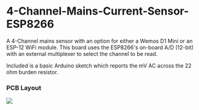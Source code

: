 # 4-Channel-Mains-Current-Sensor-ESP8266
A 4-Channel mains sensor with an option for either a Wemos D1 Mini or an ESP-12 WiFi module. This board uses the ESP8266's on-board A/D (12-bit) with an external multiplexer to select the channel to be read. 

Included is a basic Arduino sketch which reports the mV AC across the 22 ohm burden resistor.

### PCB Layout

![](https://github.com/Mottramlabs/4-Channel-Mains-Current-Sensor-ESP8266/blob/main/Pictures/PIX201136.jpg)
